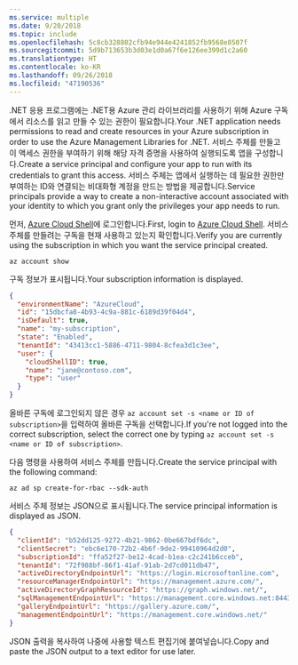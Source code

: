 ```yaml
---
ms.service: multiple
ms.date: 9/20/2018
ms.topic: include
ms.openlocfilehash: 5c8cb328802cfb94e944e4241852fb9568e8507f
ms.sourcegitcommit: 5d9b713653b3d03e1d0a67f6e126ee399d1c2a60
ms.translationtype: HT
ms.contentlocale: ko-KR
ms.lasthandoff: 09/26/2018
ms.locfileid: "47190536"
---
```

<span data-ttu-id="1836d-101">.NET 응용 프로그램에는 .NET용 Azure 관리 라이브러리를 사용하기 위해 Azure 구독에서 리소스를 읽고 만들 수 있는 권한이 필요합니다.</span><span class="sxs-lookup"><span data-stu-id="1836d-101">Your .NET application needs permissions to read and create resources in your Azure subscription in order to use the Azure Management Libraries for .NET.</span></span> <span data-ttu-id="1836d-102">서비스 주체를 만들고 이 액세스 권한을 부여하기 위해 해당 자격 증명을 사용하여 실행되도록 앱을 구성합니다.</span><span class="sxs-lookup"><span data-stu-id="1836d-102">Create a service principal and configure your app to run with its credentials to grant this access.</span></span> <span data-ttu-id="1836d-103">서비스 주체는 앱에서 실행하는 데 필요한 권한만 부여하는 ID와 연결되는 비대화형 계정을 만드는 방법을 제공합니다.</span><span class="sxs-lookup"><span data-stu-id="1836d-103">Service principals provide a way to create a non-interactive account associated with your identity to which you grant only the privileges your app needs to run.</span></span>

<span data-ttu-id="1836d-104">먼저, [Azure Cloud Shell](https://shell.azure.com/bash)에 로그인합니다.</span><span class="sxs-lookup"><span data-stu-id="1836d-104">First, login to [Azure Cloud Shell](https://shell.azure.com/bash).</span></span> <span data-ttu-id="1836d-105">서비스 주체를 만들려는 구독을 현재 사용하고 있는지 확인합니다.</span><span class="sxs-lookup"><span data-stu-id="1836d-105">Verify you are currently using the subscription in which you want the service principal created.</span></span> 

```azurecli-interactive
az account show
```

<span data-ttu-id="1836d-106">구독 정보가 표시됩니다.</span><span class="sxs-lookup"><span data-stu-id="1836d-106">Your subscription information is displayed.</span></span>

```json
{
  "environmentName": "AzureCloud",
  "id": "15dbcfa8-4b93-4c9a-881c-6189d39f04d4",
  "isDefault": true,
  "name": "my-subscription",
  "state": "Enabled",
  "tenantId": "43413cc1-5886-4711-9804-8cfea3d1c3ee",
  "user": {
    "cloudShellID": true,
    "name": "jane@contoso.com",
    "type": "user"
  }
}
```

<span data-ttu-id="1836d-107">올바른 구독에 로그인되지 않은 경우 `az account set -s <name or ID of subscription>`을 입력하여 올바른 구독을 선택합니다.</span><span class="sxs-lookup"><span data-stu-id="1836d-107">If you're not logged into the correct subscription, select the correct one by typing `az account set -s <name or ID of subscription>`.</span></span>

<span data-ttu-id="1836d-108">다음 명령을 사용하여 서비스 주체를 만듭니다.</span><span class="sxs-lookup"><span data-stu-id="1836d-108">Create the service principal with the following command:</span></span>

```azurecli-interactive
az ad sp create-for-rbac --sdk-auth
```

<span data-ttu-id="1836d-109">서비스 주체 정보는 JSON으로 표시됩니다.</span><span class="sxs-lookup"><span data-stu-id="1836d-109">The service principal information is displayed as JSON.</span></span>

```json
{
  "clientId": "b52dd125-9272-4b21-9862-0be667bdf6dc",
  "clientSecret": "ebc6e170-72b2-4b6f-9de2-99410964d2d0",
  "subscriptionId": "ffa52f27-be12-4cad-b1ea-c2c241b6cceb",
  "tenantId": "72f988bf-86f1-41af-91ab-2d7cd011db47",
  "activeDirectoryEndpointUrl": "https://login.microsoftonline.com",
  "resourceManagerEndpointUrl": "https://management.azure.com/",
  "activeDirectoryGraphResourceId": "https://graph.windows.net/",
  "sqlManagementEndpointUrl": "https://management.core.windows.net:8443/",
  "galleryEndpointUrl": "https://gallery.azure.com/",
  "managementEndpointUrl": "https://management.core.windows.net/"
}
```

<span data-ttu-id="1836d-110">JSON 출력을 복사하여 나중에 사용할 텍스트 편집기에 붙여넣습니다.</span><span class="sxs-lookup"><span data-stu-id="1836d-110">Copy and paste the JSON output to a text editor for use later.</span></span>
